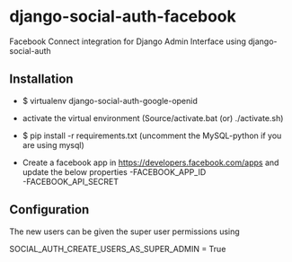 django-social-auth-facebook
===========================

Facebook Connect integration for Django Admin Interface using django-social-auth 

Installation
------------

- $ virtualenv django-social-auth-google-openid
- activate the virtual environment (Source/activate.bat (or) ./activate.sh) 
- $ pip install -r requirements.txt (uncomment the MySQL-python if you are using mysql)

- Create a facebook app in https://developers.facebook.com/apps and update the below properties
-FACEBOOK_APP_ID              
-FACEBOOK_API_SECRET       


Configuration
------------

The new users can be given the super user permissions using

SOCIAL_AUTH_CREATE_USERS_AS_SUPER_ADMIN = True